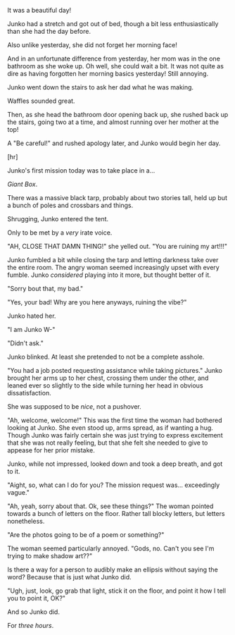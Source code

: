 It was a beautiful day!

Junko had a stretch and got out of bed, though a bit less enthusiastically than she had the day before. 

Also unlike yesterday, she did not forget her morning face!

And in an unfortunate difference from yesterday, her mom was in the one bathroom as she woke up. Oh well, she could wait a bit. It was not quite as dire as having forgotten her morning basics yesterday! Still annoying.

Junko went down the stairs to ask her dad what he was making.

Waffles sounded great.

Then, as she head the bathroom door opening back up, she rushed back up the stairs, going two at a time, and almost running over her mother at the top!

A "Be careful!" and rushed apology later, and Junko would begin her day.


[hr]

Junko's first mission today was to take place in a...

_Giant Box_.

There was a massive black tarp, probably about two stories tall, held up but a bunch of poles and crossbars and things. 

Shrugging, Junko entered the tent.

Only to be met by a _very_ irate voice.

"AH, CLOSE THAT DAMN THING!" she yelled out. "You are ruining my art!!!"

Junko fumbled a bit while closing the tarp and letting darkness take over the entire room. The angry woman seemed increasingly upset with every fumble. Junko _considered_ playing into it more, but thought better of it.

"Sorry bout that, my bad."

"Yes, your bad! Why are you here anyways, ruining the vibe?"

Junko hated her.

"I am Junko W-"

"Didn't ask."

Junko blinked. At least she pretended to not be a complete asshole.

"You had a job posted requesting assistance while taking pictures." Junko brought her arms up to her chest, crossing them under the other, and leaned ever so slightly to the side while turning her head in obvious dissatisfaction.

She was supposed to be _nice_, not a pushover.

"Ah, welcome, welcome!" This was the first time the woman had bothered looking at Junko. She even stood up, arms spread, as if wanting a hug. Though Junko was fairly certain she was just trying to express excitement that she was not really feeling, but that she felt she needed to give to appease for her prior mistake.

Junko, while not impressed, looked down and took a deep breath, and got to it.

"Aight, so, what can I do for you? The mission request was... exceedingly vague."

"Ah, yeah, sorry about that. Ok, see these things?" The woman pointed towards a bunch of letters on the floor. Rather tall blocky letters, but letters nonetheless.

"Are the photos going to be of a poem or something?"

The woman seemed particularly annoyed. "Gods, no. Can't you see I'm trying to make shadow art??"

Is there a way for a person to audibly make an ellipsis without saying the word? Because that is just what Junko did.

"Ugh, just, look, go grab that light, stick it on the floor, and point it how I tell you to point it, OK?"

And so Junko did.

For _three hours_.